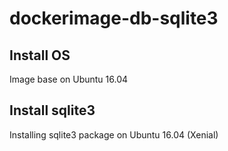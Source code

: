 # dockerimage-db-sqlite3

## Install OS

Image base on Ubuntu 16.04

## Install sqlite3

Installing sqlite3 package on Ubuntu 16.04 (Xenial)